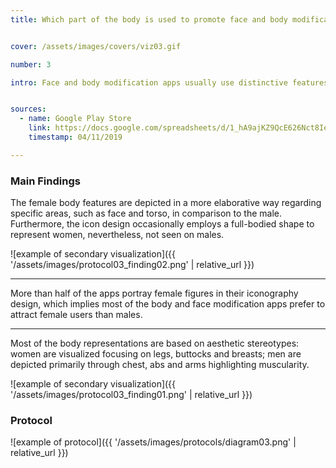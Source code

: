 ```yaml
---
title: Which part of the body is used to promote face and body modification apps?


cover: /assets/images/covers/viz03.gif

number: 3

intro: Face and body modification apps usually use distinctive features to depict male and female figures differently on their icon design. The icons give the users the idea of manipulating body traits through an instant modification, as Google play acts as a platform of body commodification. Moreover, the way an app presents itself plays a fundamental role during the user conversion for the download.


sources:
  - name: Google Play Store
    link: https://docs.google.com/spreadsheets/d/1_hA9ajKZ9QcE626Nct8IeNPd7YV5STpT-xBuzSRC4kI/edit?usp=sharing
    timestamp: 04/11/2019

---
```


### Main Findings
The female body features are depicted in a more elaborative way regarding specific areas, such as face and torso, in comparison to the male. Furthermore, the icon design occasionally employs a full-bodied shape to represent women, nevertheless, not seen on males. 


![example of secondary visualization]({{ '/assets/images/protocol03_finding02.png' | relative_url }})

***

More than half of the apps portray female figures in their iconography design, which implies most of the body and face modification apps prefer to attract female users than males. 



***

Most of the body representations are based on aesthetic stereotypes: women are visualized focusing on legs, buttocks and breasts; men are depicted primarily through chest, abs and arms highlighting muscularity.

![example of secondary visualization]({{ '/assets/images/protocol03_finding01.png' | relative_url }})




### Protocol

![example of protocol]({{ '/assets/images/protocols/diagram03.png' | relative_url }})

